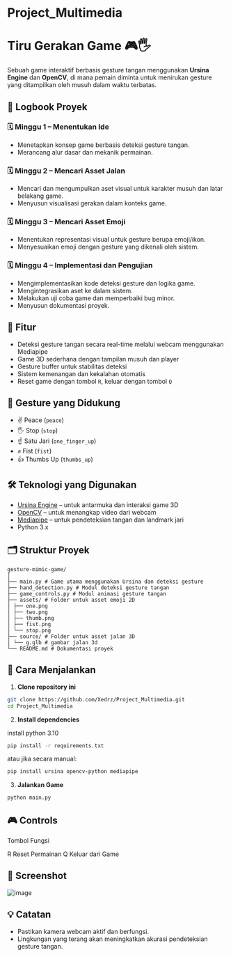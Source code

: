 # Project_Multimedia

# Tiru Gerakan Game 🎮🖐️

Sebuah game interaktif berbasis gesture tangan menggunakan **Ursina Engine** dan **OpenCV**, di mana pemain diminta untuk menirukan gesture yang ditampilkan oleh musuh dalam waktu terbatas.

## 📘 Logbook Proyek

### 🗓️ Minggu 1 – Menentukan Ide
- Menetapkan konsep game berbasis deteksi gesture tangan.
- Merancang alur dasar dan mekanik permainan.

### 🗓️ Minggu 2 – Mencari Asset Jalan
- Mencari dan mengumpulkan aset visual untuk karakter musuh dan latar belakang game.
- Menyusun visualisasi gerakan dalam konteks game.

### 🗓️ Minggu 3 – Mencari Asset Emoji
- Menentukan representasi visual untuk gesture berupa emoji/ikon.
- Menyesuaikan emoji dengan gesture yang dikenali oleh sistem.

### 🗓️ Minggu 4 – Implementasi dan Pengujian
- Mengimplementasikan kode deteksi gesture dan logika game.
- Mengintegrasikan aset ke dalam sistem.
- Melakukan uji coba game dan memperbaiki bug minor.
- Menyusun dokumentasi proyek.

## 🎯 Fitur

- Deteksi gesture tangan secara real-time melalui webcam menggunakan Mediapipe
- Game 3D sederhana dengan tampilan musuh dan player
- Gesture buffer untuk stabilitas deteksi
- Sistem kemenangan dan kekalahan otomatis
- Reset game dengan tombol `R`, keluar dengan tombol `Q`

## 🧠 Gesture yang Didukung

- ✌️ Peace (`peace`)
- 🖐️ Stop (`stop`)
- ☝️ Satu Jari (`one_finger_up`)
- ✊ Fist (`fist`)
- 👍 Thumbs Up (`thumbs_up`)

## 🛠️ Teknologi yang Digunakan

- [Ursina Engine](https://www.ursinaengine.org/) – untuk antarmuka dan interaksi game 3D
- [OpenCV](https://opencv.org/) – untuk menangkap video dari webcam
- [Mediapipe](https://google.github.io/mediapipe/) – untuk pendeteksian tangan dan landmark jari
- Python 3.x

## 🗂️ Struktur Proyek

```
gesture-mimic-game/
│
├── main.py # Game utama menggunakan Ursina dan deteksi gesture
├── hand_detection.py # Modul deteksi gesture tangan
├── game_controls.py # Modul animasi gesture tangan
├── assets/ # Folder untuk asset emoji 2D
│ ├── one.png
│ ├── two.png
│ ├── thumb.png
│ ├── fist.png
│ └── stop.png
├── source/ # Folder untuk asset jalan 3D 
│ └── g.glb # gambar jalan 3d
└── README.md # Dokumentasi proyek
```

## 🚀 Cara Menjalankan

1. **Clone repository ini**

```bash
git clone https://github.com/Xedrz/Project_Multimedia.git
cd Project_Multimedia
```

2. **Install dependencies**

install python 3.10 
```bash
pip install -r requirements.txt
```
atau jika secara manual:
```bash
pip install ursina opencv-python mediapipe
```

3. **Jalankan Game**

```bash
python main.py
```

## 🎮 Controls

Tombol                Fungsi

R                 Reset Permainan
Q                 Keluar dari Game  

## 📸 Screenshot
![image](https://github.com/user-attachments/assets/3ab07904-c333-43fc-8182-9f57a07e73f8)

## 💡 Catatan
- Pastikan kamera webcam aktif dan berfungsi.
- Lingkungan yang terang akan meningkatkan akurasi pendeteksian gesture tangan.
